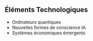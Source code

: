 ## Éléments Technologiques
- Ordinateurs quantiques
- Nouvelles formes de conscience IA
- Systèmes économiques émergents

